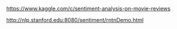 https://www.kaggle.com/c/sentiment-analysis-on-movie-reviews

http://nlp.stanford.edu:8080/sentiment/rntnDemo.html
